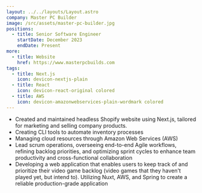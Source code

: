 ```yaml
---
layout: ../../layouts/Layout.astro
company: Master PC Builder
image: /src/assets/master-pc-builder.jpg
positions:
  - title: Senior Software Engineer
    startDate: December 2023
    endDate: Present
more:
  - title: Website
    href: https://www.masterpcbuilds.com
tags:
  - title: Next.js
    icon: devicon-nextjs-plain
  - title: React
    icon: devicon-react-original colored
  - title: AWS
    icon: devicon-amazonwebservices-plain-wordmark colored
---
```


- Created and maintained headless Shopify website using Next.js, tailored for marketing and selling company products.
- Creating CLI tools to automate inventory processes
- Managing cloud resources through Amazon Web Services (AWS)
- Lead scrum operations, overseeing end-to-end Agile workflows, refining backlog priorities, and optimizing sprint cycles to enhance team productivity and cross-functional collaboration
- Developing a web application that enables users to keep track of and prioritize their video game backlog (video games that they haven't played yet, but intend to). Utilizing Nuxt, AWS, and Spring to create a reliable production-grade application
